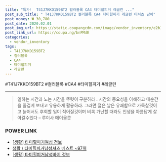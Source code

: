 ```yaml
--- 
title: "특가!  T41J7KKO159BT2 컬러블록 CA4 타미힐피거 레글런 ..." 
post_sub_title: " T41J7KKO159BT2 컬러블록 CA4 타미힐피거 레글런 티셔츠 남아" 
post_money: ₩ 30,780 
post_date: 2020.02.01 
post_img_url: https://static.coupangcdn.com/image/vendor_inventory/e2b1/c144e5801d1f4c854dd30e314778feb4b01c504508fff2995a2329eb607d.jpg 
post_link_url: https://coupa.ng/bnPMdE 
categories: 
  - vendor_inventory 
tags: 
  - T41J7KKO159BT2 
  - 컬러블록 
  - CA4 
  - 타미힐피거 
  - 레글런 
--- 
```

  #T41J7KKO159BT2 #컬러블록 #CA4 #타미힐피거 #레글런 
<hr> 

> 일하는 시간과 노는 시간을 뚜렷이 구분하라 . 시간의 중요성을 이해하고 매순간을 즐겁게 보내고 유용하게 활용하라. 그러면 젋은 날은 유쾌함으로 가득찰것이고 늙어서도 후회할 일이 적어질것이며 비록 가난할 때라도 인생을 아름답게 살아갈수있다  – 루이사 메이올콧 


### POWER LINK

* <a href="https://blog.naver.com/fasyy4321/221763451216" target="_blank"> [생활] 타미힐피거여성 정보 </a>
* <a href="https://blog.naver.com/santokki14/221779218290" target="_blank">생활 / 타미힐피거남성셔츠 베스트 ~97위</a>
* <a href="https://blog.naver.com/sakai111/221768923647" target="_blank"> [생활] 타미힐피거남성바지 정보 </a>
